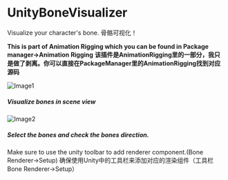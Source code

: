 # UnityBoneVisualizer

 Visualize your character's bone.
 骨骼可视化！

**This is part of Animation Rigging which you can be found in Package manager->Animation Rigging**
**该插件是AnimationRigging里的一部分，我只是做了剥离。你可以直接在PackageManager里的AnimationRigging找到对应源码**

![Image1](https://i.ibb.co/TqKymS5/image.png)

##### Visualize bones in scene view

![Image2](https://i.ibb.co/jJBkq24/image2.png)

##### Select the bones and check the bones direction.

Make sure to use the unity toolbar to add renderer component.(Bone Renderer->Setup)
确保使用Unity中的工具栏来添加对应的渲染组件（工具栏Bone Renderer->Setup）

